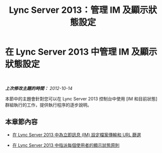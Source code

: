﻿---
title: Lync Server 2013：管理 IM 及顯示狀態設定
TOCTitle: 管理 IM 及顯示狀態設定
ms:assetid: a01b8384-16a1-41b5-a00a-fdb9afb5aa88
ms:mtpsurl: https://technet.microsoft.com/zh-tw/library/Gg182558(v=OCS.15)
ms:contentKeyID: 49291855
ms.date: 08/24/2015
mtps_version: v=OCS.15
ms.translationtype: HT
---

# 在 Lync Server 2013 中管理 IM 及顯示狀態設定

 

_**上次修改主題的時間：** 2012-10-14_

本節中的主題會針對您可以在 Lync Server 2013 控制台中使用 \[IM 和目前狀態\] 群組執行的工作，提供執行程序的逐步說明。

## 本章節內容

  - [在 Lync Server 2013 中為立即訊息 (IM) 設定檔案傳輸和 URL 篩選](lync-server-2013-configuring-file-transfer-and-url-filtering-for-instant-messaging-im.md)

  - [在 Lync Server 2013 中指派每個使用者的顯示狀態原則](lync-server-2013-assigning-per-user-presence-policies.md)


